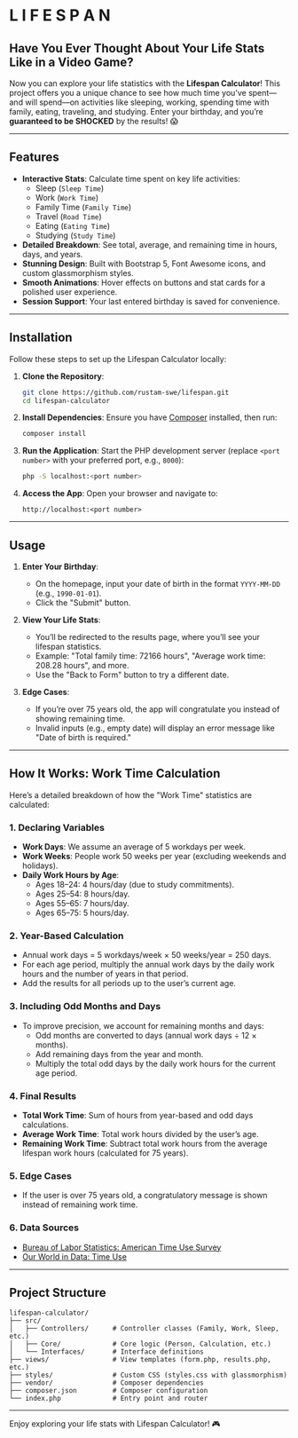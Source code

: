 # L I F E S P A N

## Have You Ever Thought About Your Life Stats Like in a Video Game?

Now you can explore your life statistics with the **Lifespan Calculator**! This project offers you a unique chance to see how much time you’ve spent—and will spend—on activities like sleeping, working, spending time with family, eating, traveling, and studying. Enter your birthday, and you’re **guaranteed to be SHOCKED** by the results! 😱

---

## Features

- **Interactive Stats**: Calculate time spent on key life activities:
  - Sleep (`Sleep Time`)
  - Work (`Work Time`)
  - Family Time (`Family Time`)
  - Travel (`Road Time`)
  - Eating (`Eating Time`)
  - Studying (`Study Time`)
- **Detailed Breakdown**: See total, average, and remaining time in hours, days, and years.
- **Stunning Design**: Built with Bootstrap 5, Font Awesome icons, and custom glassmorphism styles.
- **Smooth Animations**: Hover effects on buttons and stat cards for a polished user experience.
- **Session Support**: Your last entered birthday is saved for convenience.

---

## Installation

Follow these steps to set up the Lifespan Calculator locally:

1. **Clone the Repository**:
   ```bash
   git clone https://github.com/rustam-swe/lifespan.git
   cd lifespan-calculator
   ```

2. **Install Dependencies**:
   Ensure you have [Composer](https://getcomposer.org/) installed, then run:
   ```bash
   composer install
   ```

3. **Run the Application**:
   Start the PHP development server (replace `<port number>` with your preferred port, e.g., `8000`):
   ```bash
   php -S localhost:<port number>
   ```

4. **Access the App**:
   Open your browser and navigate to:
   ```
   http://localhost:<port number>
   ```

---

## Usage

1. **Enter Your Birthday**:
   - On the homepage, input your date of birth in the format `YYYY-MM-DD` (e.g., `1990-01-01`).
   - Click the "Submit" button.

2. **View Your Life Stats**:
   - You’ll be redirected to the results page, where you’ll see your lifespan statistics.
   - Example: "Total family time: 72166 hours", "Average work time: 208.28 hours", and more.
   - Use the "Back to Form" button to try a different date.

3. **Edge Cases**:
   - If you’re over 75 years old, the app will congratulate you instead of showing remaining time.
   - Invalid inputs (e.g., empty date) will display an error message like "Date of birth is required."

---

## How It Works: Work Time Calculation

Here’s a detailed breakdown of how the "Work Time" statistics are calculated:

### 1. Declaring Variables
   - **Work Days**: We assume an average of 5 workdays per week.
   - **Work Weeks**: People work 50 weeks per year (excluding weekends and holidays).
   - **Daily Work Hours by Age**:
     - Ages 18–24: 4 hours/day (due to study commitments).
     - Ages 25–54: 8 hours/day.
     - Ages 55–65: 7 hours/day.
     - Ages 65–75: 5 hours/day.

### 2. Year-Based Calculation
   - Annual work days = 5 workdays/week × 50 weeks/year = 250 days.
   - For each age period, multiply the annual work days by the daily work hours and the number of years in that period.
   - Add the results for all periods up to the user’s current age.

### 3. Including Odd Months and Days
   - To improve precision, we account for remaining months and days:
     - Odd months are converted to days (annual work days ÷ 12 × months).
     - Add remaining days from the year and month.
     - Multiply the total odd days by the daily work hours for the current age period.

### 4. Final Results
   - **Total Work Time**: Sum of hours from year-based and odd days calculations.
   - **Average Work Time**: Total work hours divided by the user’s age.
   - **Remaining Work Time**: Subtract total work hours from the average lifespan work hours (calculated for 75 years).

### 5. Edge Cases
   - If the user is over 75 years old, a congratulatory message is shown instead of remaining work time.

### 6. Data Sources
   - [Bureau of Labor Statistics: American Time Use Survey](https://www.bls.gov/charts/american-time-use/activity-by-age.htm)
   - [Our World in Data: Time Use](https://ourworldindata.org/time-use)

---

## Project Structure

```
lifespan-calculator/
├── src/
│   ├── Controllers/      # Controller classes (Family, Work, Sleep, etc.)
│   ├── Core/             # Core logic (Person, Calculation, etc.)
│   └── Interfaces/       # Interface definitions
├── views/                # View templates (form.php, results.php, etc.)
├── styles/               # Custom CSS (styles.css with glassmorphism)
├── vendor/               # Composer dependencies
├── composer.json         # Composer configuration
└── index.php             # Entry point and router
```

---


Enjoy exploring your life stats with Lifespan Calculator! 🎮

